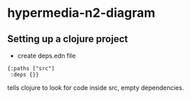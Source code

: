 # hypermedia-n2-diagram

## Setting up a clojure project
- create deps.edn file
```
{:paths ["src"]
 :deps {}}
```
tells clojure to look for code inside src, empty dependencies.